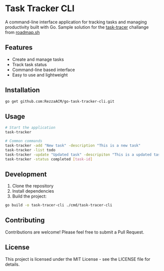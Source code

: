 # Task Tracker CLI

A command-line interface application for tracking tasks and managing productivity built with Go. Sample solution for the [task-tracer](https://roadmap.sh/projects/task-tracker) challange from [roadmap.sh](https://roadmap.sh/projects/task-tracker)

## Features

- Create and manage tasks
- Track task status
- Command-line based interface
- Easy to use and lightweight

## Installation

```bash
go get github.com:RezzaACM/go-task-tracker-cli.git
```

## Usage

```bash
# Start the application
task-tracker

# Common commands
task-tracker -add "New task" -description "This is a new task"
task-tracker -list todo
task-tracker -update "Updated task" -descripiton "This is a updated task" [task-id]
task-tracker -status completed [task-id]
```

## Development

1. Clone the repository
2. Install dependencies
3. Build the project:

```bash
go build -o task-tracer-cli ./cmd/task-tracer-cli
```

## Contributing

Contributions are welcome! Please feel free to submit a Pull Request.

## License

This project is licensed under the MIT License - see the LICENSE file for details.
